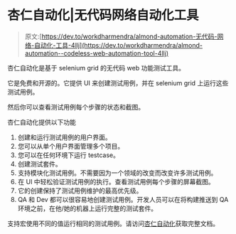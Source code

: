 # 杏仁自动化|无代码网络自动化工具

> 原文:[https://dev.to/workdharmendra/almond-automation-无代码-网络-自动化-工具-4llj](https://dev.to/workdharmendra/almond-automation--codeless-web-automation-tool-4llj)

杏仁自动化是基于 selenium grid 的无代码 web 功能测试工具。

它是免费和开源的。它提供 UI 来创建测试用例，并在 selenium grid 上运行这些测试用例。

然后你可以查看测试用例每个步骤的状态和截图。

杏仁自动化提供以下功能

1.  创建和运行测试用例的用户界面。
2.  您可以从单个用户界面管理多个项目。
3.  您可以在任何环境下运行 testcase。
4.  创建测试套件。
5.  支持模块化测试用例。不需要因为一个领域的改变而改变许多测试用例。
6.  在 UI 中轻松验证测试用例的执行。查看测试用例每个步骤的屏幕截图。
7.  它的创建保持了测试用例维护的最高优先级。
8.  QA 和 Dev 都可以很容易地创建测试用例。开发人员可以在将构建推送到 QA 环境之前，在他/她的机器上运行完整的测试套件。

支持宏使用不同的值运行相同的测试用例。请访问[杏仁自动化](http://almond-automation.blogspot.com/p/home.html)获取完整文档。